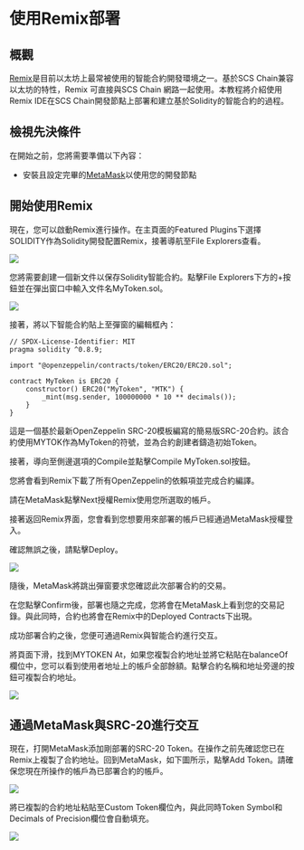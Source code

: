 # 使用Remix部署

## 概觀
[Remix](https://remix.ethereum.org)是目前以太坊上最常被使用的智能合約開發環境之一。基於SCS Chain兼容以太坊的特性，Remix 可直接與SCS Chain 網路一起使用。本教程將介紹使用Remix IDE在SCS Chain開發節點上部署和建立基於Solidity的智能合約的過程。

## 檢視先決條件

在開始之前，您將需要準備以下內容：
* 安裝且設定完畢的[MetaMask](https://metamask.io/)以使用您的開發節點


## 開始使用Remix

現在，您可以啟動Remix進行操作。在主頁面的Featured Plugins下選擇 SOLIDITY作為Solidity開發配置Remix，接著導航至File Explorers查看。

![](/zh/images/remix-01.png)

您將需要創建一個新文件以保存Solidity智能合約。點擊File Explorers下方的+按鈕並在彈出窗口中輸入文件名MyToken.sol。

![](/zh/images/remix-02.png)

接著，將以下智能合約貼上至彈窗的編輯框內：
```solidity
// SPDX-License-Identifier: MIT
pragma solidity ^0.8.9;

import "@openzeppelin/contracts/token/ERC20/ERC20.sol";

contract MyToken is ERC20 {
    constructor() ERC20("MyToken", "MTK") {
        _mint(msg.sender, 100000000 * 10 ** decimals());
    }
}
```

這是一個基於最新OpenZeppelin SRC-20模板編寫的簡易版SRC-20合約。該合約使用MYTOK作為MyToken的符號，並為合約創建者鑄造初始Token。

接著，導向至側邊選項的Compile並點擊Compile MyToken.sol按鈕。

您將會看到Remix下載了所有OpenZeppelin的依賴項並完成合約編譯。

請在MetaMask點擊Next授權Remix使用您所選取的帳戶。

接著返回Remix界面，您會看到您想要用來部署的帳戶已經通過MetaMask授權登入。

確認無誤之後，請點擊Deploy。

![](/zh/images/remix-03.png)

隨後，MetaMask將跳出彈窗要求您確認此次部署合約的交易。

在您點擊Confirm後，部署也隨之完成，您將會在MetaMask上看到您的交易記錄。與此同時，合約也將會在Remix中的Deployed Contracts下出現。

成功部署合約之後，您便可通過Remix與智能合約進行交互。

將頁面下滑，找到MYTOKEN At，如果您複製合約地址並將它粘貼在balanceOf欄位中，您可以看到使用者地址上的帳戶全部餘額。點擊合約名稱和地址旁邊的按鈕可複製合約地址。

![](/zh/images/remix-04.png)

## 通過MetaMask與SRC-20進行交互

現在，打開MetaMask添加剛部署的SRC-20 Token。在操作之前先確認您已在Remix上複製了合約地址。回到MetaMask，如下圖所示，點擊Add Token。請確保您現在所操作的帳戶為已部署合約的帳戶。

![](/zh/images/remix-05.png)

將已複製的合約地址粘貼至Custom Token欄位內，與此同時Token Symbol和Decimals of Precision欄位會自動填充。

![](/zh/images/remix-06.png)